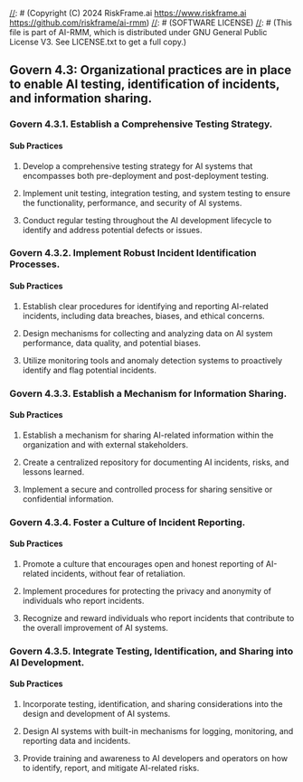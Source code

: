 [//]: # (COPYRIGHT)
[//]: # (RiskFrame.ai - AI Risk Management and Resilience Framework)
[//]: # (Copyright (C) 2024 RiskFrame.ai https://www.riskframe.ai https://github.com/riskframe/ai-rmm)
[//]: # (SOFTWARE LICENSE)
[//]: # (This file is part of AI-RMM, which is distributed under GNU General Public License V3. See LICENSE.txt to get a full copy.)
    
## Govern 4.3: Organizational practices are in place to enable AI testing, identification of incidents, and information sharing.

### Govern 4.3.1. Establish a Comprehensive Testing Strategy.

#### Sub Practices

1. Develop a comprehensive testing strategy for AI systems that encompasses both pre-deployment and post-deployment testing.

2. Implement unit testing, integration testing, and system testing to ensure the functionality, performance, and security of AI systems.

3. Conduct regular testing throughout the AI development lifecycle to identify and address potential defects or issues.

### Govern 4.3.2. Implement Robust Incident Identification Processes.

#### Sub Practices

1. Establish clear procedures for identifying and reporting AI-related incidents, including data breaches, biases, and ethical concerns.

2. Design mechanisms for collecting and analyzing data on AI system performance, data quality, and potential biases.

3. Utilize monitoring tools and anomaly detection systems to proactively identify and flag potential incidents.

### Govern 4.3.3. Establish a Mechanism for Information Sharing.

#### Sub Practices

1. Establish a mechanism for sharing AI-related information within the organization and with external stakeholders.

2. Create a centralized repository for documenting AI incidents, risks, and lessons learned.

3. Implement a secure and controlled process for sharing sensitive or confidential information.

### Govern 4.3.4. Foster a Culture of Incident Reporting.

#### Sub Practices

1. Promote a culture that encourages open and honest reporting of AI-related incidents, without fear of retaliation.

2. Implement procedures for protecting the privacy and anonymity of individuals who report incidents.

3. Recognize and reward individuals who report incidents that contribute to the overall improvement of AI systems.

### Govern 4.3.5. Integrate Testing, Identification, and Sharing into AI Development.

#### Sub Practices

1. Incorporate testing, identification, and sharing considerations into the design and development of AI systems.

2. Design AI systems with built-in mechanisms for logging, monitoring, and reporting data and incidents.

3. Provide training and awareness to AI developers and operators on how to identify, report, and mitigate AI-related risks.

